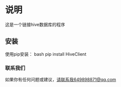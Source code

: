 # 说明
这是一个链接hive数据库的程序

## 安装
使用pip安装：
bash
pip install HiveClient
 
### 联系我们
如果你有任何问题或建议，请联系我649898871@qq.com